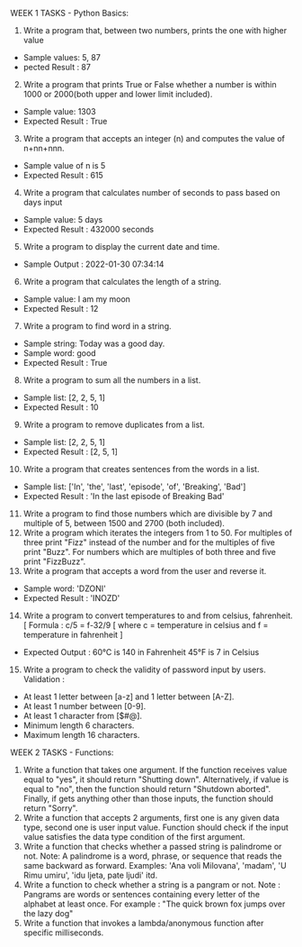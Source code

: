 WEEK 1 TASKS - Python Basics:
1. Write a program that, between two numbers, prints the one with higher value
- Sample values: 5, 87
- pected Result : 87
2. Write a program that prints True or False whether a number is within 1000 or 2000(both upper and lower limit included).
- Sample value: 1303
- Expected Result : True
3. Write a program that accepts an integer (n) and computes the value of n+nn+nnn.
- Sample value of n is 5
- Expected Result : 615
4. Write a program that calculates number of seconds to pass based on days input
- Sample value: 5 days
- Expected Result : 432000 seconds
5. Write a program to display the current date and time.
- Sample Output : 2022-01-30 07:34:14
6. Write a program that calculates the length of a string.
- Sample value: I am my moon
- Expected Result : 12
7. Write a program to find word in a string.
- Sample string: Today was a good day.
- Sample word: good
- Expected Result : True
8. Write a program to sum all the numbers in a list.
- Sample list: [2, 2, 5, 1]
- Expected Result : 10
9. Write a program to remove duplicates from a list.
- Sample list: [2, 2, 5, 1]
- Expected Result : [2, 5, 1]
10. Write a program that creates sentences from the words in a list.
- Sample list: ['In', 'the', 'last', 'episode', 'of', 'Breaking', 'Bad']
- Expected Result : 'In the last episode of Breaking Bad'
11. Write a program to find those numbers which are divisible by 7 and multiple of 5, between 1500 and 2700 (both included).
12. Write a program which iterates the integers from 1 to 50. For multiples of three print "Fizz" instead of the number and for the multiples of five print "Buzz". For numbers which are multiples of both three and five print "FizzBuzz".
13. Write a program that accepts a word from the user and reverse it.
- Sample word: 'DZONI'
- Expected Result : 'INOZD'
14. Write a program to convert temperatures to and from celsius, fahrenheit.
[ Formula : c/5 = f-32/9 [ where c = temperature in celsius and f = temperature in fahrenheit ]
- Expected Output :
  60°C is 140 in Fahrenheit
  45°F is 7 in Celsius
15. Write a program to check the validity of password input by users.
Validation :
- At least 1 letter between [a-z] and 1 letter between [A-Z].
- At least 1 number between [0-9].
- At least 1 character from [$#@].
- Minimum length 6 characters.
- Maximum length 16 characters.



WEEK 2 TASKS - Functions:
1. Write a function that takes one argument. If the function receives value equal to "yes", it should return "Shutting down". Alternatively, if value is equal to "no", then the function should return "Shutdown aborted". Finally, if gets anything other than those inputs, the function should return "Sorry".
2.  Write a function that accepts 2 arguments, first one is any given data type, second one is user input value. Function should check if the input value satisfies the data type condition of the first argument.
3. Write a function that checks whether a passed string is palindrome or not.
Note: A palindrome is a word, phrase, or sequence that reads the same backward as forward.
Examples:   'Ana voli Milovana',  'madam',  'U Rimu umiru',  'idu ljeta, pate ljudi'  itd.
4. Write a function to check whether a string is a pangram or not.
Note : Pangrams are words or sentences containing every letter of the alphabet at least once.
For example : "The quick brown fox jumps over the lazy dog"
5. Write a function that invokes a lambda/anonymous function after specific milliseconds. 

